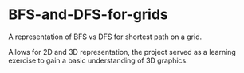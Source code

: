 # BFS-and-DFS-for-grids
A representation of BFS vs DFS for shortest path on a grid. 

Allows for 2D and 3D representation, the project served as a learning exercise to gain a basic understanding of 3D graphics.


